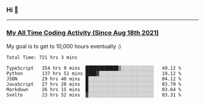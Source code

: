 ### Hi 🙂

---

### <a href="https://wakatime.com/@Eroxl">My All Time Coding Activity (Since Aug 18th 2021)</a>
My goal is to get to 10,000 hours eventually :)
<!--START_SECTION:waka-->

```text
Total Time: 721 hrs 3 mins

TypeScript   354 hrs 9 mins  ████████████▒░░░░░░░░░░░░   49.12 %
Python       137 hrs 51 mins ████▓░░░░░░░░░░░░░░░░░░░░   19.12 %
JSON         29 hrs 40 mins  █░░░░░░░░░░░░░░░░░░░░░░░░   04.12 %
JavaScript   27 hrs 20 mins  █░░░░░░░░░░░░░░░░░░░░░░░░   03.79 %
Markdown     26 hrs 15 mins  █░░░░░░░░░░░░░░░░░░░░░░░░   03.64 %
Svelte       23 hrs 52 mins  ▓░░░░░░░░░░░░░░░░░░░░░░░░   03.31 %
```

<!--END_SECTION:waka-->

